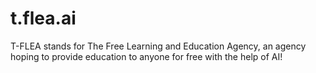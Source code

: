 # t.flea.ai
T-FLEA stands for The Free Learning and Education Agency, an agency hoping to provide education to anyone for free with the help of AI!
